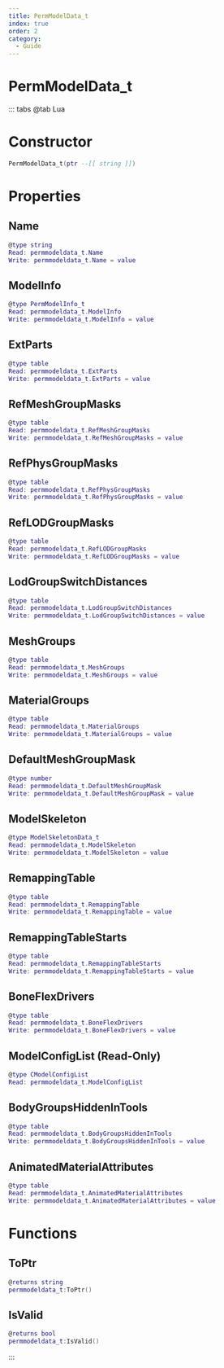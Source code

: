 ```yaml
---
title: PermModelData_t
index: true
order: 2
category:
  - Guide
---
```


# PermModelData_t

::: tabs
@tab Lua
# Constructor
```lua
PermModelData_t(ptr --[[ string ]])
```
# Properties
## Name 
```lua
@type string
Read: permmodeldata_t.Name
Write: permmodeldata_t.Name = value
```
## ModelInfo 
```lua
@type PermModelInfo_t
Read: permmodeldata_t.ModelInfo
Write: permmodeldata_t.ModelInfo = value
```
## ExtParts 
```lua
@type table
Read: permmodeldata_t.ExtParts
Write: permmodeldata_t.ExtParts = value
```
## RefMeshGroupMasks 
```lua
@type table
Read: permmodeldata_t.RefMeshGroupMasks
Write: permmodeldata_t.RefMeshGroupMasks = value
```
## RefPhysGroupMasks 
```lua
@type table
Read: permmodeldata_t.RefPhysGroupMasks
Write: permmodeldata_t.RefPhysGroupMasks = value
```
## RefLODGroupMasks 
```lua
@type table
Read: permmodeldata_t.RefLODGroupMasks
Write: permmodeldata_t.RefLODGroupMasks = value
```
## LodGroupSwitchDistances 
```lua
@type table
Read: permmodeldata_t.LodGroupSwitchDistances
Write: permmodeldata_t.LodGroupSwitchDistances = value
```
## MeshGroups 
```lua
@type table
Read: permmodeldata_t.MeshGroups
Write: permmodeldata_t.MeshGroups = value
```
## MaterialGroups 
```lua
@type table
Read: permmodeldata_t.MaterialGroups
Write: permmodeldata_t.MaterialGroups = value
```
## DefaultMeshGroupMask 
```lua
@type number
Read: permmodeldata_t.DefaultMeshGroupMask
Write: permmodeldata_t.DefaultMeshGroupMask = value
```
## ModelSkeleton 
```lua
@type ModelSkeletonData_t
Read: permmodeldata_t.ModelSkeleton
Write: permmodeldata_t.ModelSkeleton = value
```
## RemappingTable 
```lua
@type table
Read: permmodeldata_t.RemappingTable
Write: permmodeldata_t.RemappingTable = value
```
## RemappingTableStarts 
```lua
@type table
Read: permmodeldata_t.RemappingTableStarts
Write: permmodeldata_t.RemappingTableStarts = value
```
## BoneFlexDrivers 
```lua
@type table
Read: permmodeldata_t.BoneFlexDrivers
Write: permmodeldata_t.BoneFlexDrivers = value
```
## ModelConfigList (Read-Only)
```lua
@type CModelConfigList
Read: permmodeldata_t.ModelConfigList
```
## BodyGroupsHiddenInTools 
```lua
@type table
Read: permmodeldata_t.BodyGroupsHiddenInTools
Write: permmodeldata_t.BodyGroupsHiddenInTools = value
```
## AnimatedMaterialAttributes 
```lua
@type table
Read: permmodeldata_t.AnimatedMaterialAttributes
Write: permmodeldata_t.AnimatedMaterialAttributes = value
```
# Functions
## ToPtr
```lua
@returns string
permmodeldata_t:ToPtr()
```
## IsValid
```lua
@returns bool
permmodeldata_t:IsValid()
```

:::